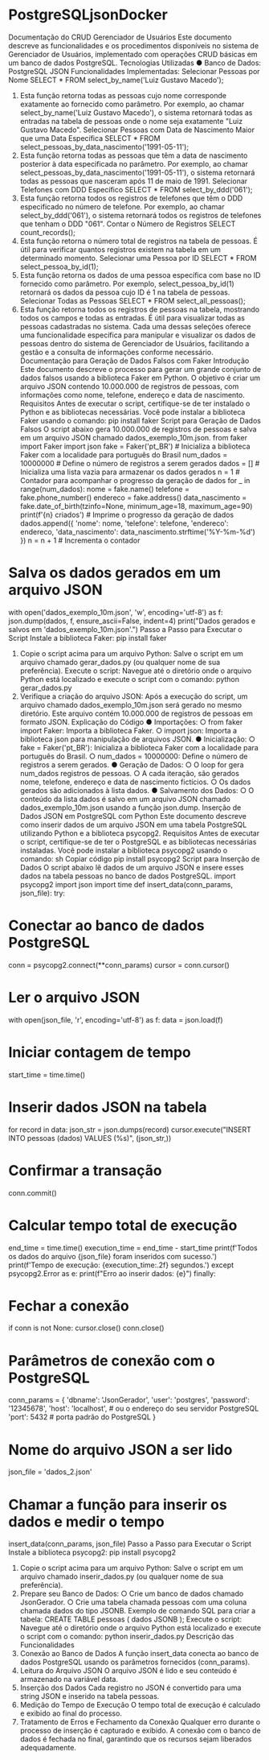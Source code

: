# PostgreSQLjsonDocker

Documentação do CRUD Gerenciador de
Usuários
Este documento descreve as funcionalidades e os procedimentos disponíveis no
sistema de Gerenciador de Usuários, implementado com operações CRUD básicas
em um banco de dados PostgreSQL.
Tecnologias Utilizadas
● Banco de Dados: PostgreSQL JSON
Funcionalidades Implementadas:
Selecionar Pessoas por Nome
SELECT * FROM select_by_name('Luiz Gustavo Macedo');
1. Esta função retorna todas as pessoas cujo nome corresponde exatamente ao
fornecido como parâmetro. Por exemplo, ao chamar
select_by_name('Luiz Gustavo Macedo'), o sistema retornará todas
as entradas na tabela de pessoas onde o nome seja exatamente "Luiz
Gustavo Macedo".
Selecionar Pessoas com Data de Nascimento Maior que uma Data Específica
SELECT * FROM select_pessoas_by_data_nascimento('1991-05-11');
2. Esta função retorna todas as pessoas que têm a data de nascimento
posterior à data especificada no parâmetro. Por exemplo, ao chamar
select_pessoas_by_data_nascimento('1991-05-11'), o sistema
retornará todas as pessoas que nasceram após 11 de maio de 1991.
Selecionar Telefones com DDD Específico
SELECT * FROM select_by_ddd('061');
3. Esta função retorna todos os registros de telefones que têm o DDD
especificado no número de telefone. Por exemplo, ao chamar
select_by_ddd('061'), o sistema retornará todos os registros de
telefones que tenham o DDD "061".
Contar o Número de Registros
SELECT count_records();
4. Esta função retorna o número total de registros na tabela de pessoas. É útil
para verificar quantos registros existem na tabela em um determinado
momento.
Selecionar uma Pessoa por ID
SELECT * FROM select_pessoa_by_id(1);
5. Esta função retorna os dados de uma pessoa específica com base no ID
fornecido como parâmetro. Por exemplo, select_pessoa_by_id(1)
retornará os dados da pessoa cujo ID é 1 na tabela de pessoas.
Selecionar Todas as Pessoas
SELECT * FROM select_all_pessoas();
6. Esta função retorna todos os registros de pessoas na tabela, mostrando
todos os campos e todas as entradas. É útil para visualizar todas as pessoas
cadastradas no sistema.
Cada uma dessas seleções oferece uma funcionalidade específica para manipular e
visualizar os dados de pessoas dentro do sistema de Gerenciador de Usuários, facilitando a
gestão e a consulta de informações conforme necessário.
Documentação para Geração de Dados
Falsos com Faker
Introdução
Este documento descreve o processo para gerar um grande conjunto de dados falsos
usando a biblioteca Faker em Python. O objetivo é criar um arquivo JSON contendo
10.000.000 de registros de pessoas, com informações como nome, telefone, endereço e
data de nascimento.
Requisitos
Antes de executar o script, certifique-se de ter instalado o Python e as bibliotecas
necessárias. Você pode instalar a biblioteca Faker usando o comando:
pip install faker
Script para Geração de Dados Falsos
O script abaixo gera 10.000.000 de registros de pessoas e salva em um arquivo JSON
chamado dados_exemplo_10m.json.
from faker import Faker
import json
fake = Faker('pt_BR') # Inicializa a biblioteca Faker com a localidade para português do
Brasil
num_dados = 10000000 # Define o número de registros a serem gerados
dados = [] # Inicializa uma lista vazia para armazenar os dados gerados
n = 1 # Contador para acompanhar o progresso da geração de dados
for _ in range(num_dados):
nome = fake.name()
telefone = fake.phone_number()
endereco = fake.address()
data_nascimento = fake.date_of_birth(tzinfo=None, minimum_age=18,
maximum_age=90)
print(f'{n} criados') # Imprime o progresso da geração de dados
dados.append({
'nome': nome,
'telefone': telefone,
'endereco': endereco,
'data_nascimento': data_nascimento.strftime('%Y-%m-%d')
})
n = n + 1 # Incrementa o contador
# Salva os dados gerados em um arquivo JSON
with open('dados_exemplo_10m.json', 'w', encoding='utf-8') as f:
json.dump(dados, f, ensure_ascii=False, indent=4)
print("Dados gerados e salvos em 'dados_exemplo_10m.json'.")
Passo a Passo para Executar o Script
Instale a biblioteca Faker:
pip install faker
1. Copie o script acima para um arquivo Python: Salve o script em um arquivo
chamado gerar_dados.py (ou qualquer nome de sua preferência).
Execute o script: Navegue até o diretório onde o arquivo Python está localizado e execute
o script com o comando:
python gerar_dados.py
2. Verifique a criação do arquivo JSON: Após a execução do script, um arquivo
chamado dados_exemplo_10m.json será gerado no mesmo diretório. Este
arquivo contém 10.000.000 de registros de pessoas em formato JSON.
Explicação do Código
● Importações:
○ from faker import Faker: Importa a biblioteca Faker.
○ import json: Importa a biblioteca json para manipulação de arquivos
JSON.
● Inicialização:
○ fake = Faker('pt_BR'): Inicializa a biblioteca Faker com a localidade
para português do Brasil.
○ num_dados = 10000000: Define o número de registros a serem gerados.
● Geração de Dados:
○ O loop for gera num_dados registros de pessoas.
○ A cada iteração, são gerados nome, telefone, endereço e data de nascimento
fictícios.
○ Os dados gerados são adicionados à lista dados.
● Salvamento dos Dados:
○ O conteúdo da lista dados é salvo em um arquivo JSON chamado
dados_exemplo_10m.json usando a função json.dump.
Inserção de Dados JSON em
PostgreSQL com Python
Este documento descreve como inserir dados de um arquivo JSON em uma tabela
PostgreSQL utilizando Python e a biblioteca psycopg2.
Requisitos
Antes de executar o script, certifique-se de ter o PostgreSQL e as bibliotecas necessárias
instaladas. Você pode instalar a biblioteca psycopg2 usando o comando:
sh
Copiar código
pip install psycopg2
Script para Inserção de Dados
O script abaixo lê dados de um arquivo JSON e insere esses dados na tabela pessoas no
banco de dados PostgreSQL.
import psycopg2
import json
import time
def insert_data(conn_params, json_file):
try:
# Conectar ao banco de dados PostgreSQL
conn = psycopg2.connect(**conn_params)
cursor = conn.cursor()
# Ler o arquivo JSON
with open(json_file, 'r', encoding='utf-8') as f:
data = json.load(f)
# Iniciar contagem de tempo
start_time = time.time()
# Inserir dados JSON na tabela
for record in data:
json_str = json.dumps(record)
cursor.execute("INSERT INTO pessoas (dados) VALUES
(%s)", (json_str,))
# Confirmar a transação
conn.commit()
# Calcular tempo total de execução
end_time = time.time()
execution_time = end_time - start_time
print(f'Todos os dados do arquivo {json_file} foram
inseridos com sucesso.')
print(f'Tempo de execução: {execution_time:.2f} segundos.')
except psycopg2.Error as e:
print(f"Erro ao inserir dados: {e}")
finally:
# Fechar a conexão
if conn is not None:
cursor.close()
conn.close()
# Parâmetros de conexão com o PostgreSQL
conn_params = {
'dbname': 'JsonGerador',
'user': 'postgres',
'password': '12345678',
'host': 'localhost', # ou o endereço do seu servidor PostgreSQL
'port': 5432 # porta padrão do PostgreSQL
}
# Nome do arquivo JSON a ser lido
json_file = 'dados_2.json'
# Chamar a função para inserir os dados e medir o tempo
insert_data(conn_params, json_file)
Passo a Passo para Executar o Script
Instale a biblioteca psycopg2:
pip install psycopg2
1. Copie o script acima para um arquivo Python: Salve o script em um arquivo
chamado inserir_dados.py (ou qualquer nome de sua preferência).
2. Prepare seu Banco de Dados:
○ Crie um banco de dados chamado JsonGerador.
○ Crie uma tabela chamada pessoas com uma coluna chamada dados do tipo
JSONB.
Exemplo de comando SQL para criar a tabela:
CREATE TABLE pessoas (
dados JSONB
);
Execute o script: Navegue até o diretório onde o arquivo Python está localizado e execute
o script com o comando:
python inserir_dados.py
Descrição das Funcionalidades
1. Conexão ao Banco de Dados
A função insert_data conecta ao banco de dados PostgreSQL usando os parâmetros
fornecidos (conn_params).
2. Leitura do Arquivo JSON
O arquivo JSON é lido e seu conteúdo é armazenado na variável data.
3. Inserção dos Dados
Cada registro no JSON é convertido para uma string JSON e inserido na tabela pessoas.
4. Medição do Tempo de Execução
O tempo total de execução é calculado e exibido ao final do processo.
5. Tratamento de Erros e Fechamento da Conexão
Qualquer erro durante o processo de inserção é capturado e exibido. A conexão com o
banco de dados é fechada no final, garantindo que os recursos sejam liberados
adequadamente.
